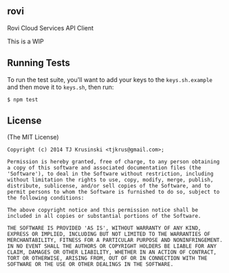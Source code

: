 ## rovi

Rovi Cloud Services API Client

This is a WIP

## Running Tests

To run the test suite, you'll want to add your keys to the `keys.sh.example` and then move it to `keys.sh`, then run:

````
$ npm test
````

## License

(The MIT License)

````
Copyright (c) 2014 TJ Krusinski <tjkrus@gmail.com>;

Permission is hereby granted, free of charge, to any person obtaining
a copy of this software and associated documentation files (the
'Software'), to deal in the Software without restriction, including
without limitation the rights to use, copy, modify, merge, publish,
distribute, sublicense, and/or sell copies of the Software, and to
permit persons to whom the Software is furnished to do so, subject to
the following conditions:

The above copyright notice and this permission notice shall be
included in all copies or substantial portions of the Software.

THE SOFTWARE IS PROVIDED 'AS IS', WITHOUT WARRANTY OF ANY KIND,
EXPRESS OR IMPLIED, INCLUDING BUT NOT LIMITED TO THE WARRANTIES OF
MERCHANTABILITY, FITNESS FOR A PARTICULAR PURPOSE AND NONINFRINGEMENT.
IN NO EVENT SHALL THE AUTHORS OR COPYRIGHT HOLDERS BE LIABLE FOR ANY
CLAIM, DAMAGES OR OTHER LIABILITY, WHETHER IN AN ACTION OF CONTRACT,
TORT OR OTHERWISE, ARISING FROM, OUT OF OR IN CONNECTION WITH THE
SOFTWARE OR THE USE OR OTHER DEALINGS IN THE SOFTWARE.
````
